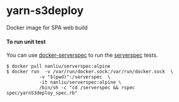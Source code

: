 # yarn-s3deploy
Docker image for SPA web build

#### To run unit test 
You can use [docker-serverspec](https://github.com/nanliu/docker-serverspec) to run the [serverspec](http://serverspec.org/) tests.
```shell
$ docker pull nanliu/serverspec:alpine
$ docker run  -v /var/run/docker.sock:/var/run/docker.sock  \
            -v "$(pwd)":/serverspec  \
            -it nanliu/serverspec:alpine \
            /bin/sh -c "cd /serverspec && rspec spec/yarnS3deploy_spec.rb"
```